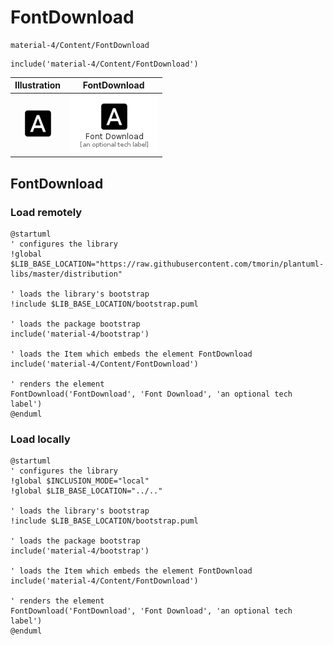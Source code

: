 # FontDownload


```text
material-4/Content/FontDownload
```

```text
include('material-4/Content/FontDownload')
```



| Illustration | FontDownload |
| :---: | :---: |
| ![illustration for Illustration](../../material-4/Content/FontDownload.png) | ![illustration for FontDownload](../../material-4/Content/FontDownload.Local.png) |




## FontDownload

### Load remotely
```plantuml
@startuml
' configures the library
!global $LIB_BASE_LOCATION="https://raw.githubusercontent.com/tmorin/plantuml-libs/master/distribution"

' loads the library's bootstrap
!include $LIB_BASE_LOCATION/bootstrap.puml

' loads the package bootstrap
include('material-4/bootstrap')

' loads the Item which embeds the element FontDownload
include('material-4/Content/FontDownload')

' renders the element
FontDownload('FontDownload', 'Font Download', 'an optional tech label')
@enduml
```

### Load locally
```plantuml
@startuml
' configures the library
!global $INCLUSION_MODE="local"
!global $LIB_BASE_LOCATION="../.."

' loads the library's bootstrap
!include $LIB_BASE_LOCATION/bootstrap.puml

' loads the package bootstrap
include('material-4/bootstrap')

' loads the Item which embeds the element FontDownload
include('material-4/Content/FontDownload')

' renders the element
FontDownload('FontDownload', 'Font Download', 'an optional tech label')
@enduml
```


